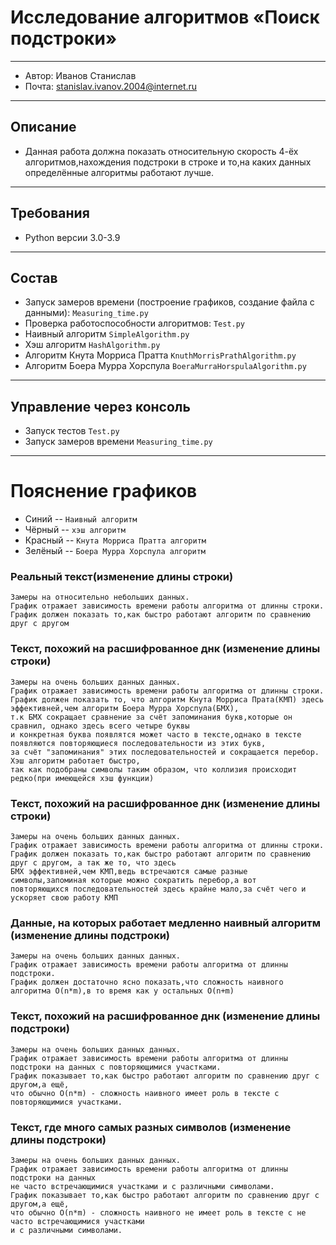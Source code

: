 # Исследование алгоритмов «Поиск подстроки»
___

- Автор: Иванов Станислав 
- Почта: stanislav.ivanov.2004@internet.ru

___

## __Описание__

-    Данная работа должна показать относительную скорость 4-ёх алгоритмов,нахождения 
     подстроки в строке и то,на каких данных определённые алгоритмы работают лучше.

___


## __Требования__

-    Python версии 3.0-3.9
___


## __Состав__

-   Запуск замеров времени (построение графиков, создание файла с данными):  ``Measuring_time.py``
-   Проверка работоспособности алгоритмов:  ``Test.py``
-   Наивный алгоритм ``SimpleAlgorithm.py``
-   Хэш алгоритм ``HashAlgorithm.py``
-   Алгоритм Кнута Морриса Пратта  ``KnuthMorrisPrathAlgorithm.py``
-   Алгоритм Боера Мурра Хорспула ``BoeraMurraHorspulaAlgorithm.py``

___


## __Управление через консоль__

-    Запуск тестов ``Test.py``
-    Запуск замеров времени  ``Measuring_time.py``

___
# __Пояснение графиков__
-    Синий -- ``Наивный алгоритм``
-    Чёрный -- ``хэш алгоритм``
-    Красный -- ``Кнута Морриса Пратта алгоритм``
-    Зелёный -- ``Боера Мурра Хорспула алгоритм``

### __Реальный текст(изменение длины строки)__
    Замеры на относительно небольших данных.
    График отражает зависимость времени работы алгоритма от длинны строки.
    График должен показать то,как быстро работают алгоритм по сравнению друг с другом

### __Текст, похожий на расшифрованное днк (изменение длины строки)__
    Замеры на очень больших данных данных.
    График отражает зависимость времени работы алгоритма от длинны строки.
    График должен показать то, что алгоритм Кнута Морриса Прата(КМП) здесь эффективней,чем алгоритм Боера Мурра Хорспула(БМХ),
    т.к БМХ сокращает сравнение за счёт запоминания букв,которые он сравнил, однако здесь всего четыре буквы 
    и конкретная буква появлятся может часто в тексте,однако в тексте появляются повторяющиеся последовательности из этих букв,
    за счёт "запоминания" этих последовательностей и сокращается перебор. Хэш алгоритм работает быстро,
    так как подобраны символы таким образом, что коллизия происходит редко(при имеющейся хэш функции)

### __Текст, похожий на расшифрованное днк (изменение длины строки)__
    Замеры на очень больших данных данных.
    График отражает зависимость времени работы алгоритма от длинны строки.
    График должен показать то,как быстро работают алгоритм по сравнению друг с другом, а так же то, что здесь
    БМХ эффективней,чем КМП,ведь встречаются самые разные символы,запоминая которые можно сократить перебор,а вот 
    повторяющихся последовательностей здесь крайне мало,за счёт чего и ускоряет свою работу КМП

### __Данные, на которых работает медленно наивный алгоритм (изменение длины подстроки)__
    Замеры на очень больших данных данных.
    График отражает зависимость времени работы алгоритма от длинны подстроки.
    График должен достаточно ясно показать,что сложность наивного алгоритма O(n*m),в то время как у остальных O(n+m)

### __Текст, похожий на расшифрованное днк (изменение длины подстроки)__
    Замеры на очень больших данных данных.
    График отражает зависимость времени работы алгоритма от длинны подстроки на данных с повторяющимися участками.
    График показывает то,как быстро работают алгоритм по сравнению друг с другом,а ещё,
    что обычно O(n*m) - сложность наивного имеет роль в тексте с повторяющимися участками.

### __Текст, где много самых разных символов (изменение длины подстроки)__
    Замеры на очень больших данных данных.
    График отражает зависимость времени работы алгоритма от длинны подстроки на данных  
    не часто встречающимися участками и с различными символами.
    График показывает то,как быстро работают алгоритм по сравнению друг с другом,а ещё,
    что обычно O(n*m) - сложность наивного не имеет роль в тексте с не часто встречающимися участками 
    и с различными символами.
    
    
    



